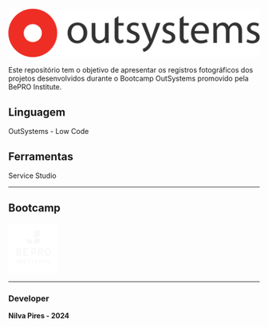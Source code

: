 ![logo](img/logo.png)

Este repositório tem o objetivo de apresentar os registros fotográficos dos projetos desenvolvidos durante o Bootcamp OutSystems promovido pela BePRO Institute.

## Linguagem

OutSystems - Low Code

## Ferramentas

Service Studio

---
## Bootcamp 

<img src="img/bepro_logo.png" width="100px" height="100px"/>

---
### Developer 

**Nilva Pires - 2024**

